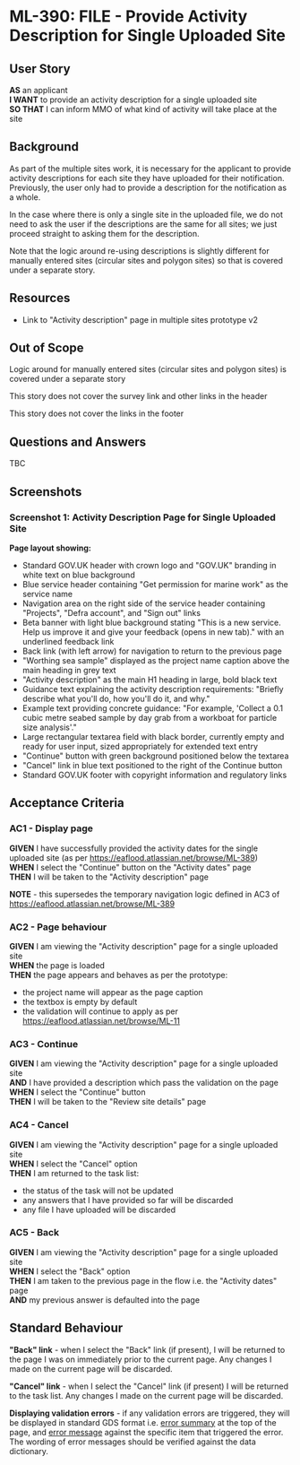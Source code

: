 # ML-390: FILE - Provide Activity Description for Single Uploaded Site

## User Story

**AS** an applicant  
**I WANT** to provide an activity description for a single uploaded site  
**SO THAT** I can inform MMO of what kind of activity will take place at the site

## Background

As part of the multiple sites work, it is necessary for the applicant to provide activity descriptions for each site they have uploaded for their notification. Previously, the user only had to provide a description for the notification as a whole.

In the case where there is only a single site in the uploaded file, we do not need to ask the user if the descriptions are the same for all sites; we just proceed straight to asking them for the description.

Note that the logic around re-using descriptions is slightly different for manually entered sites (circular sites and polygon sites) so that is covered under a separate story.

## Resources

- Link to "Activity description" page in multiple sites prototype v2

## Out of Scope

Logic around for manually entered sites (circular sites and polygon sites) is covered under a separate story

This story does not cover the survey link and other links in the header

This story does not cover the links in the footer

## Questions and Answers

TBC

## Screenshots

### Screenshot 1: Activity Description Page for Single Uploaded Site

**Page layout showing:**

- Standard GOV.UK header with crown logo and "GOV.UK" branding in white text on blue background
- Blue service header containing "Get permission for marine work" as the service name
- Navigation area on the right side of the service header containing "Projects", "Defra account", and "Sign out" links
- Beta banner with light blue background stating "This is a new service. Help us improve it and give your feedback (opens in new tab)." with an underlined feedback link
- Back link (with left arrow) for navigation to return to the previous page
- "Worthing sea sample" displayed as the project name caption above the main heading in grey text
- "Activity description" as the main H1 heading in large, bold black text
- Guidance text explaining the activity description requirements: "Briefly describe what you'll do, how you'll do it, and why."
- Example text providing concrete guidance: "For example, 'Collect a 0.1 cubic metre seabed sample by day grab from a workboat for particle size analysis'."
- Large rectangular textarea field with black border, currently empty and ready for user input, sized appropriately for extended text entry
- "Continue" button with green background positioned below the textarea
- "Cancel" link in blue text positioned to the right of the Continue button
- Standard GOV.UK footer with copyright information and regulatory links

## Acceptance Criteria

### AC1 - Display page

**GIVEN** I have successfully provided the activity dates for the single uploaded site (as per https://eaflood.atlassian.net/browse/ML-389)  
**WHEN** I select the "Continue" button on the "Activity dates" page  
**THEN** I will be taken to the "Activity description" page

**NOTE** - this supersedes the temporary navigation logic defined in AC3 of https://eaflood.atlassian.net/browse/ML-389

### AC2 - Page behaviour

**GIVEN** I am viewing the "Activity description" page for a single uploaded site  
**WHEN** the page is loaded  
**THEN** the page appears and behaves as per the prototype:

- the project name will appear as the page caption
- the textbox is empty by default
- the validation will continue to apply as per https://eaflood.atlassian.net/browse/ML-11

### AC3 - Continue

**GIVEN** I am viewing the "Activity description" page for a single uploaded site  
**AND** I have provided a description which pass the validation on the page  
**WHEN** I select the "Continue" button  
**THEN** I will be taken to the "Review site details" page

### AC4 - Cancel

**GIVEN** I am viewing the "Activity description" page for a single uploaded site  
**WHEN** I select the "Cancel" option  
**THEN** I am returned to the task list:

- the status of the task will not be updated
- any answers that I have provided so far will be discarded
- any file I have uploaded will be discarded

### AC5 - Back

**GIVEN** I am viewing the "Activity description" page for a single uploaded site  
**WHEN** I select the "Back" option  
**THEN** I am taken to the previous page in the flow i.e. the "Activity dates" page  
**AND** my previous answer is defaulted into the page

## Standard Behaviour

**"Back" link** - when I select the "Back" link (if present), I will be returned to the page I was on immediately prior to the current page. Any changes I made on the current page will be discarded.

**"Cancel" link** - when I select the "Cancel" link (if present) I will be returned to the task list. Any changes I made on the current page will be discarded.

**Displaying validation errors** - if any validation errors are triggered, they will be displayed in standard GDS format i.e. [error summary](https://design-system.service.gov.uk/components/error-summary/) at the top of the page, and [error message](https://design-system.service.gov.uk/components/error-message/) against the specific item that triggered the error. The wording of error messages should be verified against the data dictionary.
